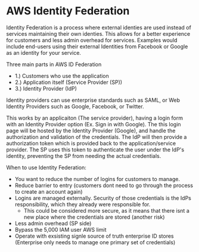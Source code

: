 # AWS Identity Federation
Identity Federation is a process where external identies are used instead of services maintaining their own identies. This allows for a better experience for customers and less admin overhead for services. Examples would include end-users using their external Identities from Facebook or Google as an identity for your service. 

Three main parts in AWS ID Federation
- 1.) Customers who use the application
- 2.) Application itself (Service Provider (SP))
- 3.) Identity Provider (IdP)

Identity providers can use enterprise standards such as SAML, or Web Identity Providers such as Google, Facebook, or Twitter. 

This works by an applicaiton (The service provider), having a login form with an Identity Provider option (Ex. Sign in with Google). The this login page will be hosted by the Identity Provider (Google), and handle the authorization and validation of the credentials. The IdP will then provide a authorization token which is provided back to the application/service provider. The SP uses this token to authenticate the user under the IdP's identity, preventing the SP from needing the actual credentials. 

When to use Identity Federation:
- You want to reduce the number of logins for customers to manage.
- Reduce barrier to entry (customers dont need to go through the process to create an account again)
- Logins are managed externally. Security of those credentials is the IdPs responsibility, which they already were responsible for. 
  - This could be considered more secure, as it means that there isnt a new place where the credentials are stored (another risk)
- Less admin overhead (SP side)
- Bypass the 5,000 IAM user AWS limit
- Operate with exsisting signle source of truth enterprise ID stores (Enterprise only needs to manage one primary set of credentials)
